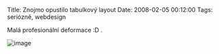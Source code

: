 Title: Znojmo opustilo tabulkový layout
Date: 2008-02-05 00:12:00
Tags: seriózně, webdesign

Malá profesionální deformace :D .

![image](http://blog.javorek.net/image/33/)